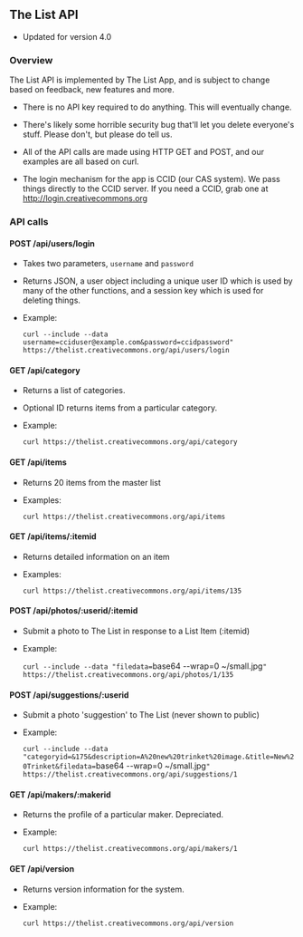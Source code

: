 ## The List API

* Updated for version 4.0

### Overview

The List API is implemented by The List App, and is subject to change based on feedback, new features and more.

* There is no API key required to do anything. This will eventually change.

* There's likely some horrible security bug that'll let you delete
  everyone's stuff. Please don't, but please do tell us.

* All of the API calls are made using HTTP GET and POST, and our
  examples are all based on curl.

* The login mechanism for the app is CCID (our CAS system). We pass things
  directly to the CCID server. If you need a CCID, grab one at
  http://login.creativecommons.org

### API calls

#### POST /api/users/login

* Takes two parameters, `username` and `password` 

* Returns JSON, a user object including a unique user ID which is used
  by many of the other functions, and a session key which is used for
  deleting things.

* Example:
  
  `curl --include --data username=cciduser@example.com&password=ccidpassword" https://thelist.creativecommons.org/api/users/login`

#### GET /api/category

* Returns a list of categories.

* Optional ID returns items from a particular category.

* Example:  
  
  `curl https://thelist.creativecommons.org/api/category`

#### GET /api/items

* Returns 20 items from the master list

* Examples:  
  
  `curl https://thelist.creativecommons.org/api/items`

#### GET /api/items/:itemid

* Returns detailed information on an item

* Examples:  
  
  `curl https://thelist.creativecommons.org/api/items/135`

#### POST /api/photos/:userid/:itemid

* Submit a photo to The List in response to a List Item (:itemid)

* Example:  
  
  `curl --include --data "filedata=`base64 --wrap=0 ~/small.jpg`" https://thelist.creativecommons.org/api/photos/1/135`

#### POST /api/suggestions/:userid

* Submit a photo 'suggestion' to The List (never shown to public)

* Example:  
  
  `curl --include --data "categoryid=&175&description=A%20new%20trinket%20image.&title=New%20Trinket&filedata=`base64 --wrap=0 ~/small.jpg`" https://thelist.creativecommons.org/api/suggestions/1`

#### GET /api/makers/:makerid

* Returns the profile of a particular maker. Depreciated.

* Example:  
  
  `curl https://thelist.creativecommons.org/api/makers/1`


#### GET /api/version

* Returns version information for the system.

* Example:  
  
  `curl https://thelist.creativecommons.org/api/version`
